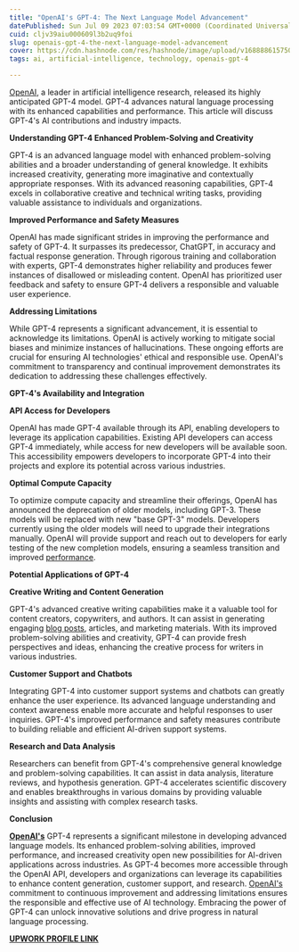 ```yaml
---
title: "OpenAI's GPT-4: The Next Language Model Advancement"
datePublished: Sun Jul 09 2023 07:03:54 GMT+0000 (Coordinated Universal Time)
cuid: cljv39aiu000609l3b2uq9foi
slug: openais-gpt-4-the-next-language-model-advancement
cover: https://cdn.hashnode.com/res/hashnode/image/upload/v1688886157506/d8dfe72c-f5da-44c5-8ff2-fbb5ac97c59a.jpeg
tags: ai, artificial-intelligence, technology, openais-gpt-4

---
```


[OpenAI](https://www.upwork.com/freelancers/~01988e349515b99aa9?viewMode=1), a leader in artificial intelligence research, released its highly anticipated GPT-4 model. GPT-4 advances natural language processing with its enhanced capabilities and performance. This article will discuss GPT-4's AI contributions and industry impacts.

**Understanding GPT-4 Enhanced Problem-Solving and Creativity**

GPT-4 is an advanced language model with enhanced problem-solving abilities and a broader understanding of general knowledge. It exhibits increased creativity, generating more imaginative and contextually appropriate responses. With its advanced reasoning capabilities, GPT-4 excels in collaborative creative and technical writing tasks, providing valuable assistance to individuals and organizations.

**Improved Performance and Safety Measures**

OpenAI has made significant strides in improving the performance and safety of GPT-4. It surpasses its predecessor, ChatGPT, in accuracy and factual response generation. Through rigorous training and collaboration with experts, GPT-4 demonstrates higher reliability and produces fewer instances of disallowed or misleading content. OpenAI has prioritized user feedback and safety to ensure GPT-4 delivers a responsible and valuable user experience.

**Addressing Limitations**

While GPT-4 represents a significant advancement, it is essential to acknowledge its limitations. OpenAI is actively working to mitigate social biases and minimize instances of hallucinations. These ongoing efforts are crucial for ensuring AI technologies' ethical and responsible use. OpenAI's commitment to transparency and continual improvement demonstrates its dedication to addressing these challenges effectively.

**GPT-4's Availability and Integration**

**API Access for Developers**

OpenAI has made GPT-4 available through its API, enabling developers to leverage its application capabilities. Existing API developers can access GPT-4 immediately, while access for new developers will be available soon. This accessibility empowers developers to incorporate GPT-4 into their projects and explore its potential across various industries.

**Optimal Compute Capacity**

To optimize compute capacity and streamline their offerings, OpenAI has announced the deprecation of older models, including GPT-3. These models will be replaced with new "base GPT-3" models. Developers currently using the older models will need to upgrade their integrations manually. OpenAI will provide support and reach out to developers for early testing of the new completion models, ensuring a seamless transition and improved [performance](https://www.upwork.com/freelancers/~01988e349515b99aa9?viewMode=1).

**Potential Applications of GPT-4**

**Creative Writing and Content Generation**

GPT-4's advanced creative writing capabilities make it a valuable tool for content creators, copywriters, and authors. It can assist in generating engaging [blog posts](https://www.upwork.com/freelancers/~01988e349515b99aa9), articles, and marketing materials. With its improved problem-solving abilities and creativity, GPT-4 can provide fresh perspectives and ideas, enhancing the creative process for writers in various industries.

**Customer Support and Chatbots**

Integrating GPT-4 into customer support systems and chatbots can greatly enhance the user experience. Its advanced language understanding and context awareness enable more accurate and helpful responses to user inquiries. GPT-4's improved performance and safety measures contribute to building reliable and efficient AI-driven support systems.

**Research and Data Analysis**

Researchers can benefit from GPT-4's comprehensive general knowledge and problem-solving capabilities. It can assist in data analysis, literature reviews, and hypothesis generation. GPT-4 accelerates scientific discovery and enables breakthroughs in various domains by providing valuable insights and assisting with complex research tasks.

**Conclusion**

[**OpenAI's**](https://www.upwork.com/freelancers/~01988e349515b99aa9) GPT-4 represents a significant milestone in developing advanced language models. Its enhanced problem-solving abilities, improved performance, and increased creativity open new possibilities for AI-driven applications across industries. As GPT-4 becomes more accessible through the OpenAI API, developers and organizations can leverage its capabilities to enhance content generation, customer support, and research. [OpenAI's](https://www.upwork.com/freelancers/~01988e349515b99aa9) commitment to continuous improvement and addressing limitations ensures the responsible and effective use of AI technology. Embracing the power of GPT-4 can unlock innovative solutions and drive progress in natural language processing.

[**UPWORK PROFILE LINK**](https://www.upwork.com/freelancers/~01988e349515b99aa9?viewMode=1)